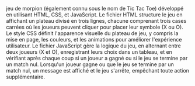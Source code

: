  jeu de morpion (également connu sous le nom de Tic Tac Toe) développé en utilisant HTML, CSS, et JavaScript. 
 Le fichier HTML structure le jeu en affichant un plateau divisé en trois lignes, chacune comprenant trois cases carrées où les joueurs peuvent cliquer pour placer leur symbole (X ou O). 
 Le style CSS définit l'apparence visuelle du plateau de jeu, y compris la mise en page, les couleurs, et les animations pour améliorer l'expérience utilisateur. 
 Le fichier JavaScript gère la logique du jeu, en alternant entre deux joueurs (X et O), enregistrant leurs choix dans un tableau, et en vérifiant après chaque coup si un joueur a gagné ou si le jeu se termine par un match nul. 
 Lorsqu'un joueur gagne ou que le jeu se termine par un match nul, un message est affiché et le jeu s'arrête, empêchant toute action supplémentaire.
